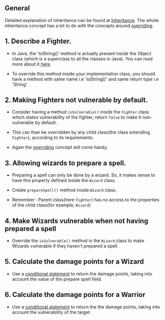 ## General

Detailed explanation of inheritance can be found at [Inheritance][inheritance-main].
The whole inheritance concept has a lot to do with the concepts around [overriding][java-overriding].

## 1. Describe a Fighter.

- In Java, the 'toString()' method is actually present inside the Object class (which is a superclass to all the classes in Java).
  You can read more about it [here][object-class-java].

- To override this method inside your implementation class, you should have a method with same name i.e `toString()' and same return type
  i.e 'String'.

## 2. Making Fighters not vulnerable by default.

- Consider having a method `isVulnerable()` inside the `Fighter` class which states vulnerability of the fighter, return `false` to make it non-vulnerable by default.
- This can than be overridden by any child class(the class extending `Fighter`), according to its requirements.

- Again the [overriding][java-overriding] concept will come handy.

## 3. Allowing wizards to prepare a spell.

- Preparing a spell can only be done by a wizard. So, it makes sense to have this property defined inside the `Wizard` class.

- Create `prepareSpell()` method inside `Wizard` class.

- Remember : Parent class(here `Fighter`) has no access to the properties of the child class(for example, `Wizard`)

## 4. Make Wizards vulnerable when not having prepared a spell

- Override the `isVulnerable()` method in the `Wizard` class to make Wizards vulnerable if they haven't prepared a spell.

## 5. Calculate the damage points for a Wizard

- Use a [conditional statement][if-else] to return the damage points, taking into account the value of the prepare spell field.

## 6. Calculate the damage points for a Warrior

- Use a [conditional statement][if-else] to return the the damage points, taking into account the vulnerability of the target.

[inheritance-main]: https://www.geeksforgeeks.org/inheritance-in-java/
[object-class-java]: https://docs.oracle.com/javase/7/docs/api/java/lang/Object.html
[java-overriding]: https://docs.oracle.com/javase/tutorial/java/IandI/override.html
[if-else]: https://docs.oracle.com/javase/tutorial/java/nutsandbolts/if.html
